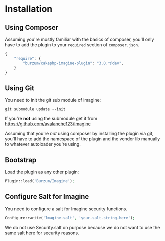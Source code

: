 Installation
============

Using Composer
--------------

Assuming you're mostly familiar with the basics of composer, you'll only have to add the plugin to your `required` section of `composer.json`.

```js
{
	"require": {
		"burzum/cakephp-imagine-plugin": "3.0.*@dev",
	}
}
```

Using Git
---------

You need to init the git sub module of imagine:

```
git submodule update --init
```

If you're **not** using the submodule get it from https://github.com/avalanche123/Imagine

Assuming that you're *not* using composer by installing the plugin via git, you'll have to add the namespace of the plugin and the vendor lib manually to whatever autoloader you're using.

Bootstrap
---------

Load the plugin as any other plugin:

```php
Plugin::load('Burzum/Imagine');
```

Configure Salt for Imagine
--------------------------

You need to configure a salt for Imagine security functions.

```php
Configure::write('Imagine.salt', 'your-salt-string-here');
```

We do not use Security.salt on purpose because we do not want to use the same salt here for security reasons.
